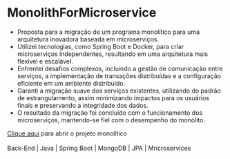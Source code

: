 # MonolithForMicroservice
<div>
  <ul>
    <li>Proposta para a migração de um programa monolítico para uma arquitetura inovadora baseada em microserviços.</li>
    <li>Utilizei tecnologias, como Spring Boot e Docker, para criar microserviços independentes, resultando em uma arquitetura mais flexível e escalável.</li>
    <li>Enfrentei desafios complexos, incluindo a gestão de comunicação entre serviços, a implementação de transações distribuídas e a configuração eficiente em um ambiente distribuído.</li>
    <li>Garanti a migração suave dos serviços existentes, utilizando do padrão de estrangulamento, assim minimizando impactos para os usuários finais e preservando a integridade dos dados.</li>
    <li>O resultado da migração foi concluído com o funcionamento dos microserviços, mantendo-se fiel com o desempenho do monólito.</li>
  </ul>
</div>
<div>
  <a href="[https://www.example.com](https://github.com/github-ebac/backend-java-pro)" target="_blank">Clique aqui</a> para abrir o projeto monolítico
</div>
<br/>
<div>
  Back-End  |  Java  |  Spring Boot  |  MongoDB  |  JPA  |  Mricroservices
</div>

